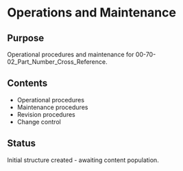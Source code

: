 # Operations and Maintenance

## Purpose
Operational procedures and maintenance for 00-70-02_Part_Number_Cross_Reference.

## Contents
- Operational procedures
- Maintenance procedures
- Revision procedures
- Change control

## Status
Initial structure created - awaiting content population.
